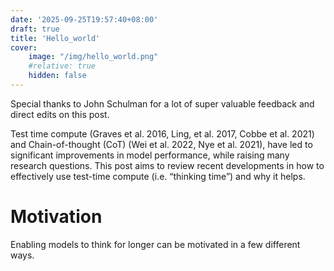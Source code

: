```yaml
---
date: '2025-09-25T19:57:40+08:00'
draft: true
title: 'Hello_world'
cover: 
    image: "/img/hello_world.png"
    #relative: true
    hidden: false
---
```

Special thanks to John Schulman for a lot of super valuable feedback and direct edits on this post.

Test time compute (Graves et al. 2016, Ling, et al. 2017, Cobbe et al. 2021) and Chain-of-thought (CoT) (Wei et al. 2022, Nye et al. 2021), have led to significant improvements in model performance, while raising many research questions. This post aims to review recent developments in how to effectively use test-time compute (i.e. “thinking time”) and why it helps.

# Motivation
Enabling models to think for longer can be motivated in a few different ways.